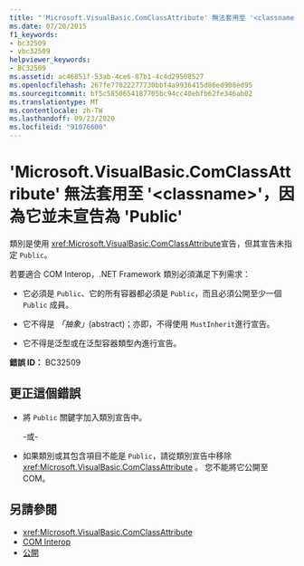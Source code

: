 ```yaml
---
title: "'Microsoft.VisualBasic.ComClassAttribute' 無法套用至 '<classname>'，因為它並未宣告為 'Public'"
ms.date: 07/20/2015
f1_keywords:
- bc32509
- vbc32509
helpviewer_keywords:
- BC32509
ms.assetid: ac46851f-53ab-4ce6-87b1-4c4d29508527
ms.openlocfilehash: 267fe77022277730bbf4a9936415d86ed908ed95
ms.sourcegitcommit: bf5c5850654187705bc94cc40ebfb62fe346ab02
ms.translationtype: MT
ms.contentlocale: zh-TW
ms.lasthandoff: 09/23/2020
ms.locfileid: "91076600"
---
```

# <a name="microsoftvisualbasiccomclassattribute-cannot-be-applied-to-classname-because-it-is-not-declared-public"></a>'Microsoft.VisualBasic.ComClassAttribute' 無法套用至 '\<classname>'，因為它並未宣告為 'Public'

類別是使用 <xref:Microsoft.VisualBasic.ComClassAttribute>宣告，但其宣告未指定 `Public`。  
  
 若要適合 COM Interop，.NET Framework 類別必須滿足下列需求：  
  
- 它必須是 `Public`、它的所有容器都必須是 `Public`，而且必須公開至少一個 `Public` 成員。  
  
- 它不得是 *「抽象」*(abstract)；亦即，不得使用 `MustInherit`進行宣告。  
  
- 它不得是泛型或在泛型容器類型內進行宣告。  
  
 **錯誤 ID：** BC32509  
  
## <a name="to-correct-this-error"></a>更正這個錯誤  
  
- 將 `Public` 關鍵字加入類別宣告中。  
  
     -或-  
  
- 如果類別或其包含項目不能是 `Public`，請從類別宣告中移除 <xref:Microsoft.VisualBasic.ComClassAttribute> 。 您不能將它公開至 COM。  
  
## <a name="see-also"></a>另請參閱

- <xref:Microsoft.VisualBasic.ComClassAttribute>
- [COM Interop](../programming-guide/com-interop/index.md)
- [公開](../language-reference/modifiers/public.md)
